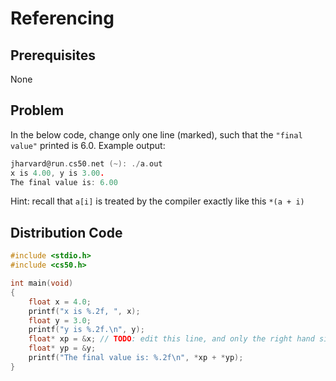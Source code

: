 # Referencing

## Prerequisites
None

## Problem
In the below code, change only one line (marked), such that the <code>"final value"</code> printed is 6.0. Example output:
```c
jharvard@run.cs50.net (~): ./a.out
x is 4.00, y is 3.00.
The final value is: 6.00
```

Hint: recall that <code>a[i]</code> is treated by the compiler exactly like this <code>*(a + i)</code>

## Distribution Code
```c
#include <stdio.h>
#include <cs50.h>

int main(void)
{
    float x = 4.0;
    printf("x is %.2f, ", x);
    float y = 3.0;
    printf("y is %.2f.\n", y);
    float* xp = &x; // TODO: edit this line, and only the right hand side of the equation
    float* yp = &y;
    printf("The final value is: %.2f\n", *xp + *yp);
}
```
